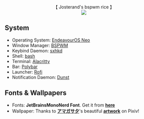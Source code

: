 <div align="center">
  【 Josterand's bspwm rice 】</b>
  <br>
  <img src="https://img.shields.io/github/repo-size/josterand/frieren?color=6E93CC&labelColor=1a1e29&style=for-the-badge">
</div>

## System
- Operating System: [EndeavourOS Neo](https://endeavouros.com/)
- Window Manager: [BSPWM](https://github.com/baskerville/bspwm)
- Keybind Daemon: [sxhkd](https://github.com/baskerville/sxhkd)
- Shell: [bash](https://www.gnu.org/software/bash/)
- Terminal: [Alacritty](https://github.com/alacritty/alacritty)
- Bar: [Polybar](https://github.com/polybar/polybar)
- Launcher: [Rofi](https://github.com/davatorium/rofi)
- Notification Daemon: [Dunst](https://github.com/dunst-project/dunst)

## Fonts & Wallpapers
- Fonts: **JetBrainsMonoNerd Font**. Get it from [**here**](https://github.com/ryanoasis/nerd-fonts/releases/download/v3.2.1/JetBrainsMono.zip)
- Wallpaper: Thanks to [**アマガサ夕**](https://www.pixiv.net/en/users/103396341)'s beautiful [**artwork**](https://www.pixiv.net/en/artworks/116085885) on Pixiv!